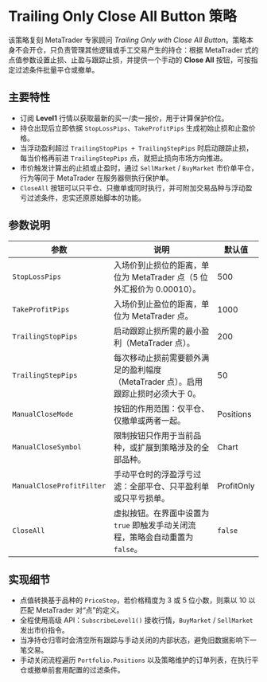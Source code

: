 # Trailing Only Close All Button 策略

该策略复刻 MetaTrader 专家顾问 *Trailing Only with Close All Button*。策略本身不会开仓，只负责管理其他逻辑或手工交易产生的持仓：根据 MetaTrader 式的点值参数设置止损、止盈与跟踪止损，并提供一个手动的 **Close All** 按钮，可按指定过滤条件批量平仓或撤单。

## 主要特性

- 订阅 **Level1** 行情以获取最新的买一/卖一报价，用于计算保护价位。
- 持仓出现后立即依据 `StopLossPips`、`TakeProfitPips` 生成初始止损和止盈价格。
- 当浮动盈利超过 `TrailingStopPips + TrailingStepPips` 时启动跟踪止损，每当价格再前进 `TrailingStepPips` 点，就把止损向市场方向推进。
- 市价触发计算出的止损或止盈时，通过 `SellMarket` / `BuyMarket` 市价单平仓，行为等同于 MetaTrader 在服务器侧执行保护单。
- `CloseAll` 按钮可以只平仓、只撤单或同时执行，并可附加交易品种与浮动盈亏过滤条件，忠实还原原始脚本的功能。

## 参数说明

| 参数 | 说明 | 默认值 |
|------|------|--------|
| `StopLossPips` | 入场价到止损位的距离，单位为 MetaTrader 点（5 位外汇报价为 0.00010）。 | 500 |
| `TakeProfitPips` | 入场价到止盈位的距离，单位为 MetaTrader 点。 | 1000 |
| `TrailingStopPips` | 启动跟踪止损所需的最小盈利（MetaTrader 点）。 | 200 |
| `TrailingStepPips` | 每次移动止损前需要额外满足的盈利幅度（MetaTrader 点）。启用跟踪止损时必须大于 0。 | 50 |
| `ManualCloseMode` | 按钮的作用范围：仅平仓、仅撤单或两者一起。 | Positions |
| `ManualCloseSymbol` | 限制按钮只作用于当前品种，或扩展到策略涉及的全部品种。 | Chart |
| `ManualCloseProfitFilter` | 手动平仓时的浮盈浮亏过滤：全部平仓、只平盈利单或只平亏损单。 | ProfitOnly |
| `CloseAll` | 虚拟按钮。在界面中设置为 `true` 即触发手动关闭流程，策略会自动重置为 `false`。 | `false` |

## 实现细节

- 点值转换基于品种的 `PriceStep`，若价格精度为 3 或 5 位小数，则乘以 10 以匹配 MetaTrader 对“点”的定义。
- 全程使用高级 API：`SubscribeLevel1()` 接收行情，`BuyMarket` / `SellMarket` 发出市价指令。
- 当净持仓归零时会清空所有跟踪与手动关闭的内部状态，避免旧数据影响下一笔交易。
- 手动关闭流程遍历 `Portfolio.Positions` 以及策略维护的订单列表，在执行平仓或撤单前套用配置的过滤条件。
